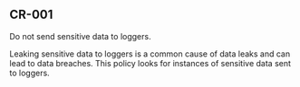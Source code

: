 ## CR-001

Do not send sensitive data to loggers.

Leaking sensitive data to loggers is a common cause of data leaks and can lead to data breaches. This policy looks for instances of sensitive data sent to loggers.
